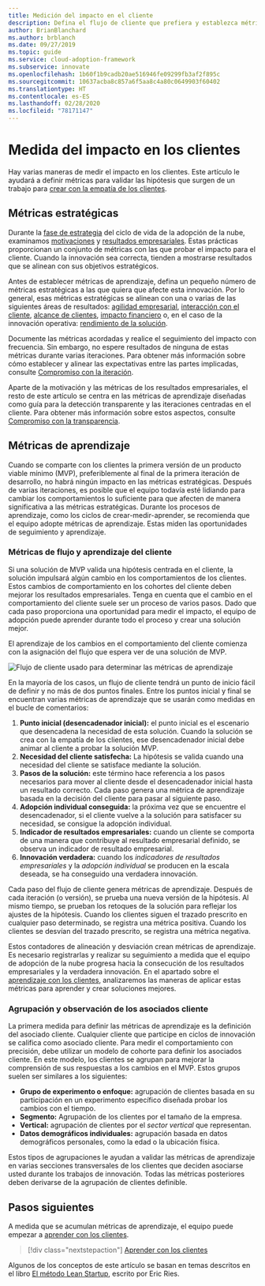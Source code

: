 ```yaml
---
title: Medición del impacto en el cliente
description: Defina el flujo de cliente que prefiera y establezca métricas de aprendizaje para medir el comportamiento del cliente y el proceso de adopción.
author: BrianBlanchard
ms.author: brblanch
ms.date: 09/27/2019
ms.topic: guide
ms.service: cloud-adoption-framework
ms.subservice: innovate
ms.openlocfilehash: 1b60f1b9cadb20ae516946fe09299fb3af2f895c
ms.sourcegitcommit: 10637acba8c857a6f5aa8c4a80c0649903f60402
ms.translationtype: HT
ms.contentlocale: es-ES
ms.lasthandoff: 02/28/2020
ms.locfileid: "78171147"
---
```

# <a name="measure-for-customer-impact"></a>Medida del impacto en los clientes

Hay varias maneras de medir el impacto en los clientes. Este artículo le ayudará a definir métricas para validar las hipótesis que surgen de un trabajo para [crear con la empatía de los clientes](./build.md).

## <a name="strategic-metrics"></a>Métricas estratégicas

Durante la [fase de estrategia](../../strategy/index.md) del ciclo de vida de la adopción de la nube, examinamos [motivaciones](../../strategy/motivations.md) y [resultados empresariales](../../strategy/business-outcomes/index.md). Estas prácticas proporcionan un conjunto de métricas con las que probar el impacto para el cliente. Cuando la innovación sea correcta, tienden a mostrarse resultados que se alinean con sus objetivos estratégicos.

Antes de establecer métricas de aprendizaje, defina un pequeño número de métricas estratégicas a las que quiera que afecte esta innovación. Por lo general, esas métricas estratégicas se alinean con una o varias de las siguientes áreas de resultados: [agilidad empresarial](../../strategy/business-outcomes/agility-outcomes.md), [interacción con el cliente](../../strategy/business-outcomes/engagement-outcomes.md), [alcance de clientes](../../strategy/business-outcomes/reach-outcomes.md), [impacto financiero](../../strategy/business-outcomes/fiscal-outcomes.md) o, en el caso de la innovación operativa: [rendimiento de la solución](../../strategy/business-outcomes/fiscal-outcomes.md).

Documente las métricas acordadas y realice el seguimiento del impacto con frecuencia. Sin embargo, no espere resultados de ninguna de estas métricas durante varias iteraciones. Para obtener más información sobre cómo establecer y alinear las expectativas entre las partes implicadas, consulte [Compromiso con la iteración](./index.md#commitment-to-iteration).

Aparte de la motivación y las métricas de los resultados empresariales, el resto de este artículo se centra en las métricas de aprendizaje diseñadas como guía para la detección transparente y las iteraciones centradas en el cliente. Para obtener más información sobre estos aspectos, consulte [Compromiso con la transparencia](./index.md#commitment-to-transparency).

## <a name="learning-metrics"></a>Métricas de aprendizaje

Cuando se comparte con los clientes la primera versión de un producto viable mínimo (MVP), preferiblemente al final de la primera iteración de desarrollo, no habrá ningún impacto en las métricas estratégicas. Después de varias iteraciones, es posible que el equipo todavía esté lidiando para cambiar los comportamientos lo suficiente para que afecten de manera significativa a las métricas estratégicas. Durante los procesos de aprendizaje, como los ciclos de crear-medir-aprender, se recomienda que el equipo adopte métricas de aprendizaje. Estas miden las oportunidades de seguimiento y aprendizaje.

### <a name="customer-flow-and-learning-metrics"></a>Métricas de flujo y aprendizaje del cliente

Si una solución de MVP valida una hipótesis centrada en el cliente, la solución impulsará algún cambio en los comportamientos de los clientes. Estos cambios de comportamiento en los cohortes del cliente deben mejorar los resultados empresariales. Tenga en cuenta que el cambio en el comportamiento del cliente suele ser un proceso de varios pasos. Dado que cada paso proporciona una oportunidad para medir el impacto, el equipo de adopción puede aprender durante todo el proceso y crear una solución mejor.

El aprendizaje de los cambios en el comportamiento del cliente comienza con la asignación del flujo que espera ver de una solución de MVP.

![Flujo de cliente usado para determinar las métricas de aprendizaje](../../_images/innovate/customer-flow-learning-metrics.png)

En la mayoría de los casos, un flujo de cliente tendrá un punto de inicio fácil de definir y no más de dos puntos finales. Entre los puntos inicial y final se encuentran varias métricas de aprendizaje que se usarán como medidas en el bucle de comentarios:

1. **Punto inicial (desencadenador inicial):** el punto inicial es el escenario que desencadena la necesidad de esta solución. Cuando la solución se crea con la empatía de los clientes, ese desencadenador inicial debe animar al cliente a probar la solución MVP.
2. **Necesidad del cliente satisfecha:** La hipótesis se valida cuando una necesidad del cliente se satisface mediante la solución.
3. **Pasos de la solución:** este término hace referencia a los pasos necesarios para mover al cliente desde el desencadenador inicial hasta un resultado correcto. Cada paso genera una métrica de aprendizaje basada en la decisión del cliente para pasar al siguiente paso.
4. **Adopción individual conseguida:** la próxima vez que se encuentre el desencadenador, si el cliente vuelve a la solución para satisfacer su necesidad, se consigue la adopción individual.
5. **Indicador de resultados empresariales:** cuando un cliente se comporta de una manera que contribuye al resultado empresarial definido, se observa un indicador de resultado empresarial.
6. **Innovación verdadera:** cuando los *indicadores de resultados empresariales* y la *adopción individual* se producen en la escala deseada, se ha conseguido una verdadera innovación.

Cada paso del flujo de cliente genera métricas de aprendizaje. Después de cada iteración (o versión), se prueba una nueva versión de la hipótesis. Al mismo tiempo, se prueban los retoques de la solución para reflejar los ajustes de la hipótesis. Cuando los clientes siguen el trazado prescrito en cualquier paso determinado, se registra una métrica positiva. Cuando los clientes se desvían del trazado prescrito, se registra una métrica negativa.

Estos contadores de alineación y desviación crean métricas de aprendizaje. Es necesario registrarlas y realizar su seguimiento a medida que el equipo de adopción de la nube progresa hacia la consecución de los resultados empresariales y la verdadera innovación. En el apartado sobre el [aprendizaje con los clientes](./learn.md), analizaremos las maneras de aplicar estas métricas para aprender y crear soluciones mejores.

### <a name="grouping-and-observing-customer-partners"></a>Agrupación y observación de los asociados cliente

La primera medida para definir las métricas de aprendizaje es la definición del asociado cliente. Cualquier cliente que participe en ciclos de innovación se califica como asociado cliente. Para medir el comportamiento con precisión, debe utilizar un modelo de cohorte para definir los asociados cliente. En este modelo, los clientes se agrupan para mejorar la comprensión de sus respuestas a los cambios en el MVP. Estos grupos suelen ser similares a los siguientes:

- **Grupo de experimento o enfoque:** agrupación de clientes basada en su participación en un experimento específico diseñada probar los cambios con el tiempo.
- **Segmento:** Agrupación de los clientes por el tamaño de la empresa.
- **Vertical:** agrupación de clientes por el *sector vertical* que representan.
- **Datos demográficos individuales:** agrupación basada en datos demográficos personales, como la edad o la ubicación física.

Estos tipos de agrupaciones le ayudan a validar las métricas de aprendizaje en varias secciones transversales de los clientes que deciden asociarse usted durante los trabajos de innovación. Todas las métricas posteriores deben derivarse de la agrupación de clientes definible.

## <a name="next-steps"></a>Pasos siguientes

A medida que se acumulan métricas de aprendizaje, el equipo puede empezar a [aprender con los clientes](./learn.md).

> [!div class="nextstepaction"]
> [Aprender con los clientes](./learn.md)

Algunos de los conceptos de este artículo se basan en temas descritos en el libro [El método Lean Startup](http://theleanstartup.com/book), escrito por Eric Ries.
